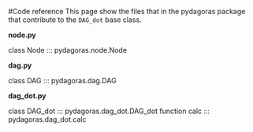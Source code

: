 #Code reference
This page show the files that in the pydagoras package that contribute to the `DAG_dot` base class.

__node.py__

class Node
::: pydagoras.node.Node

__dag.py__

class DAG
::: pydagoras.dag.DAG

__dag_dot.py__

class DAG_dot
::: pydagoras.dag_dot.DAG_dot
function calc
::: pydagoras.dag_dot.calc

